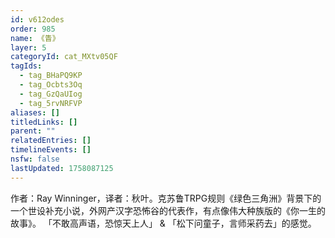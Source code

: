 ```yaml
---
id: v612odes
order: 985
name: 《眚》
layer: 5
categoryId: cat_MXtv05QF
tagIds:
  - tag_BHaPQ9KP
  - tag_Ocbts3Oq
  - tag_GzQaUIog
  - tag_5rvNRFVP
aliases: []
titledLinks: []
parent: ""
relatedEntries: []
timelineEvents: []
nsfw: false
lastUpdated: 1758087125
---
```


作者：Ray Winninger，译者：秋叶。克苏鲁TRPG规则《绿色三角洲》背景下的一个世设补充小说，外网产汉字恐怖谷的代表作，有点像伟大种族版的《你一生的故事》。 「不敢高声语，恐惊天上人」 & 「松下问童子，言师采药去」的感觉。